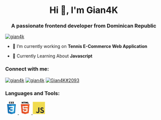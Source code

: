 <h1 align="center">Hi 👋, I'm Gian4K</h1>
<h3 align="center">A passionate frontend developer from Dominican Republic</h3>

<p align="left"> <a href="https://twitter.com/gian4k" target="blank"><img src="https://img.shields.io/twitter/follow/gian4k?logo=twitter&style=for-the-badge" alt="gian4k" /></a> </p>

- 🔭 I’m currently working on **Tennis E-Commerce Web Application**

- 📄 Currently Learning About **Javascript**

<h3 align="left">Connect with me:</h3>
<p align="left">
<a href="https://twitter.com/gian4k" target="blank"><img align="center" src="https://raw.githubusercontent.com/rahuldkjain/github-profile-readme-generator/master/src/images/icons/Social/twitter.svg" alt="gian4k" height="30" width="40" /></a>
<a href="https://www.leetcode.com/gian4k" target="blank"><img align="center" src="https://raw.githubusercontent.com/rahuldkjain/github-profile-readme-generator/master/src/images/icons/Social/leet-code.svg" alt="gian4k" height="30" width="40" /></a>
<a href="https://discord.gg/Gian4K#2093" target="blank"><img align="center" src="https://raw.githubusercontent.com/rahuldkjain/github-profile-readme-generator/master/src/images/icons/Social/discord.svg" alt="Gian4K#2093" height="30" width="40" /></a>
</p>

<h3 align="left">Languages and Tools:</h3>
<p align="left"> <a href="https://www.w3schools.com/css/" target="_blank" rel="noreferrer"> <img src="https://raw.githubusercontent.com/devicons/devicon/master/icons/css3/css3-original-wordmark.svg" alt="css3" width="40" height="40"/> </a> <a href="https://www.w3.org/html/" target="_blank" rel="noreferrer"> <img src="https://raw.githubusercontent.com/devicons/devicon/master/icons/html5/html5-original-wordmark.svg" alt="html5" width="40" height="40"/> </a> <a href="https://developer.mozilla.org/en-US/docs/Web/JavaScript" target="_blank" rel="noreferrer"> <img src="https://raw.githubusercontent.com/devicons/devicon/master/icons/javascript/javascript-original.svg" alt="javascript" width="40" height="40"/> </a> </p>
